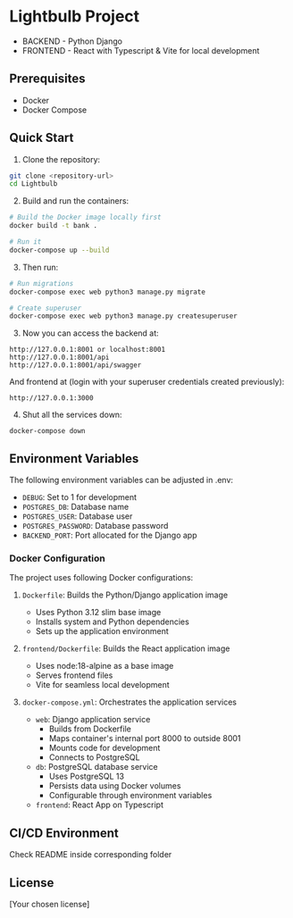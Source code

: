 # Lightbulb Project

- BACKEND - Python Django
- FRONTEND - React with Typescript & Vite for local development

## Prerequisites

- Docker
- Docker Compose

## Quick Start

1. Clone the repository:
```bash
git clone <repository-url>
cd Lightbulb
```

2. Build and run the containers:
```bash
# Build the Docker image locally first
docker build -t bank .

# Run it
docker-compose up --build
```

3. Then run:
```bash
# Run migrations
docker-compose exec web python3 manage.py migrate

# Create superuser
docker-compose exec web python3 manage.py createsuperuser
```

3. Now you can access the backend at:
```
http://127.0.0.1:8001 or localhost:8001
http://127.0.0.1:8001/api
http://127.0.0.1:8001/api/swagger
```
And frontend at (login with your superuser credentials created previously):
```
http://127.0.0.1:3000 
```
4. Shut all the services down:
```
docker-compose down 
```

## Environment Variables

The following environment variables can be adjusted in .env:

- `DEBUG`: Set to 1 for development
- `POSTGRES_DB`: Database name
- `POSTGRES_USER`: Database user
- `POSTGRES_PASSWORD`: Database password
- `BACKEND_PORT`: Port allocated for the Django app


### Docker Configuration

The project uses following Docker configurations:

1. `Dockerfile`: Builds the Python/Django application image
   - Uses Python 3.12 slim base image
   - Installs system and Python dependencies
   - Sets up the application environment

2. `frontend/Dockerfile`: Builds the React application image
   - Uses node:18-alpine as a base image
   - Serves frontend files
   - Vite for seamless local development

2. `docker-compose.yml`: Orchestrates the application services
   - `web`: Django application service
     - Builds from Dockerfile
     - Maps container's internal port 8000 to outside 8001
     - Mounts code for development
     - Connects to PostgreSQL
   - `db`: PostgreSQL database service
     - Uses PostgreSQL 13
     - Persists data using Docker volumes
     - Configurable through environment variables
   - `frontend`: React App on Typescript

## CI/CD Environment

Check README inside corresponding folder


## License

[Your chosen license]
